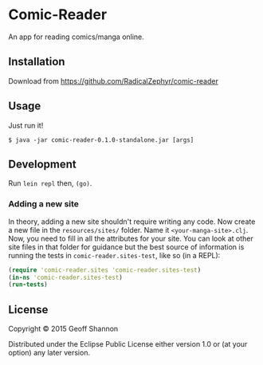# Comic-Reader

An app for reading comics/manga online.

## Installation

Download from https://github.com/RadicalZephyr/comic-reader

## Usage

Just run it!

    $ java -jar comic-reader-0.1.0-standalone.jar [args]

## Development

Run `lein repl` then, `(go)`.

### Adding a new site

In theory, adding a new site shouldn't require writing any code.  Now
create a new file in the `resources/sites/` folder. Name it
`<your-manga-site>.clj`. Now, you need to fill in all the attributes
for your site. You can look at other site files in that folder for
guidance but the best source of information is running the tests in
`comic-reader.sites-test`, like so (in a REPL):

``` clojure
(require 'comic-reader.sites 'comic-reader.sites-test)
(in-ns 'comic-reader.sites-test)
(run-tests)
```

## License

Copyright © 2015 Geoff Shannon

Distributed under the Eclipse Public License either version 1.0 or (at
your option) any later version.
